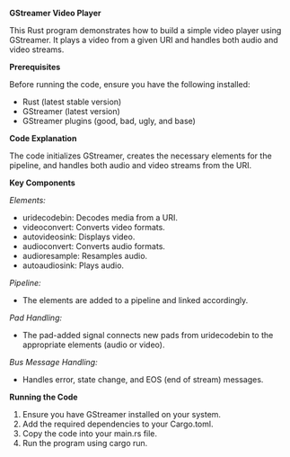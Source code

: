 **GStreamer Video Player**

This Rust program demonstrates how to build a simple video player using GStreamer. It plays a video from a given URI and handles both audio and video streams.

**Prerequisites**

Before running the code, ensure you have the following installed:

 - Rust (latest stable version)
 - GStreamer (latest version)
 - GStreamer plugins (good, bad, ugly, and base)

**Code Explanation**

The code initializes GStreamer, creates the necessary elements for the pipeline, and handles both audio and video streams from the URI.

**Key Components**

*Elements:*
 - uridecodebin: Decodes media from a URI.
 - videoconvert: Converts video formats.
 - autovideosink: Displays video.
 - audioconvert: Converts audio formats.
 - audioresample: Resamples audio.
 - autoaudiosink: Plays audio.
   
*Pipeline:*
 - The elements are added to a pipeline and linked accordingly.
   
*Pad Handling:*
 - The pad-added signal connects new pads from uridecodebin to the appropriate elements (audio or video).
   
*Bus Message Handling:*
 - Handles error, state change, and EOS (end of stream) messages.

**Running the Code**
1. Ensure you have GStreamer installed on your system.
2. Add the required dependencies to your Cargo.toml.
3. Copy the code into your main.rs file.
4. Run the program using cargo run.
